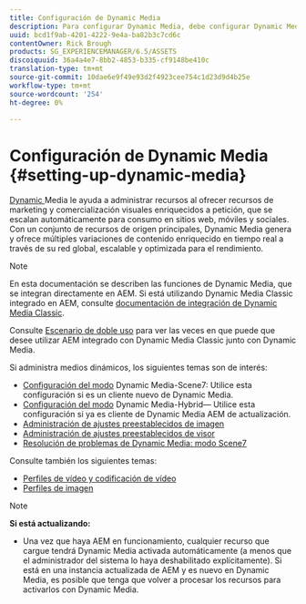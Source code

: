 ```yaml
---
title: Configuración de Dynamic Media
description: Para configurar Dynamic Media, debe configurar Dynamic Media y administrar los ajustes preestablecidos de imagen y visor.
uuid: bcd1f9ab-4201-4222-9e4a-ba82b3c7cd6c
contentOwner: Rick Brough
products: SG_EXPERIENCEMANAGER/6.5/ASSETS
discoiquuid: 36a4a4e7-8bb2-4853-b335-cf9148be410c
translation-type: tm+mt
source-git-commit: 10dae6e9f49e93d2f4923cee754c1d23d9d4b25e
workflow-type: tm+mt
source-wordcount: '254'
ht-degree: 0%

---
```



# Configuración de Dynamic Media {#setting-up-dynamic-media}

[Dynamic ](https://www.adobe.com/solutions/web-experience-management/dynamic-media.html) Media le ayuda a administrar recursos al ofrecer recursos de marketing y comercialización visuales enriquecidos a petición, que se escalan automáticamente para consumo en sitios web, móviles y sociales. Con un conjunto de recursos de origen principales, Dynamic Media genera y ofrece múltiples variaciones de contenido enriquecido en tiempo real a través de su red global, escalable y optimizada para el rendimiento.

>[!NOTE]
>
>En esta documentación se describen las funciones de Dynamic Media, que se integran directamente en AEM. Si está utilizando Dynamic Media Classic integrado en AEM, consulte [documentación de integración de Dynamic Media Classic](/help/sites-administering/scene7.md).
>
>Consulte [Escenario de doble uso](/help/sites-administering/scene7.md#dual-use-scenario) para ver las veces en que puede que desee utilizar AEM integrado con Dynamic Media Classic junto con Dynamic Media.

Si administra medios dinámicos, los siguientes temas son de interés:

* [Configuración del modo](config-dms7.md)  Dynamic Media-Scene7: Utilice esta configuración si es un cliente nuevo de Dynamic Media.
* [Configuración del modo](config-dynamic.md)  Dynamic Media-Hybrid— Utilice esta configuración si ya es cliente de Dynamic Media AEM de actualización.
* [Administración de ajustes preestablecidos de imagen](managing-image-presets.md)
* [Administración de ajustes preestablecidos de visor](managing-viewer-presets.md)
* [Resolución de problemas de Dynamic Media: modo Scene7](troubleshoot-dms7.md)

Consulte también los siguientes temas:

* [Perfiles de vídeo y codificación de vídeo](video-profiles.md)
* [Perfiles de imagen](image-profiles.md)

>[!NOTE]
>
>**Si está actualizando:**
>
>* Una vez que haya AEM en funcionamiento, cualquier recurso que cargue tendrá Dynamic Media activada automáticamente (a menos que el administrador del sistema lo haya deshabilitado explícitamente). Si está en una instancia actualizada de AEM y es nuevo en Dynamic Media, es posible que tenga que volver a procesar los recursos para activarlos con Dynamic Media.